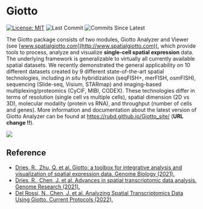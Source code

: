 
<!-- README.md is generated from README.Rmd. Please edit that file -->
<!-- This line is from RStudio -->

# Giotto

<!-- badges: start -->

[![License:
MIT](https://img.shields.io/badge/License-MIT-yellow.svg)](https://opensource.org/licenses/MIT)
![Last
Commit](https://img.shields.io/github/last-commit/RubD/Giotto/master)
![Commits Since
Latest](https://img.shields.io/github/commits-since/RubD/Giotto/latest/master)
<!-- badges: end -->

The Giotto package consists of two modules, Giotto Analyzer and Viewer
(see [www.spatialgiotto.com](http://www.spatialgiotto.com)), which
provide tools to process, analyze and visualize **single-cell spatial
expression** data. The underlying framework is generalizable to
virtually all currently available spatial datasets. We recently
demonstrated the general applicability on 10 different datasets created
by 9 different state-of-the-art spatial technologies, including *in
situ* hybridization (seqFISH+, merFISH, osmFISH), sequencing (Slide-seq,
Visium, STARmap) and imaging-based multiplexing/proteomics (CyCIF, MIBI,
CODEX). These technologies differ in terms of resolution (single cell vs
multiple cells), spatial dimension (2D vs 3D), molecular modality
(protein vs RNA), and throughput (number of cells and genes). More
information and documentation about the latest version of Giotto
Analyzer can be found at <https://rubd.github.io/Giotto_site/> (**URL
change !!**).

<img src="inst/images/general_figs/overview_datasets.png" />

## Reference

-   [Dries, R., Zhu, Q. et al. Giotto: a toolbox for integrative
    analysis and visualization of spatial expression data. Genome
    Biology
    (2021).](https://genomebiology.biomedcentral.com/articles/10.1186/s13059-021-02286-2)
-   [Dries, R., Chen, J. et al. Advances in spatial transcriptomic data
    analysis. Genome Research
    (2021).](https://genome.cshlp.org/content/31/10/1706.long)
-   [Del Rossi, N., Chen, J. et al. Analyzing Spatial Transcriptomics
    Data Using Giotto. Current Protocols
    (2022).](https://currentprotocols.onlinelibrary.wiley.com/doi/abs/10.1002/cpz1.405)
